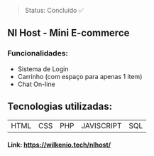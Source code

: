 > Status: Concluído ✅
## Nl Host - Mini E-commerce 
### Funcionalidades:
* Sistema de Login
* Carrinho (com espaço para apenas 1 item)
* Chat On-line
## Tecnologias utilizadas:
<table>
  <tr>
    <td>HTML</td>
    <td>CSS</td>
    <td>PHP</td>
    <td>JAVISCRIPT</td>
    <td>SQL</td>
  </tr>
</table>

#### Link: https://wilkenio.tech/nlhost/

